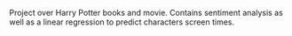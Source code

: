 Project over Harry Potter books and movie. Contains sentiment analysis as well as a linear regression to predict characters screen times.
